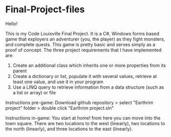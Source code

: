 # Final-Project-files
 Hello!
 
 This is my Code Louisville Final Project. It is a C#, Windows forms based game that exployers an adventurer (you, the player) as they fight monsters, and complete quests. This game is pretty basic and serves simply as a proof of concept. The three project requirements that I have implemented are:
 
 1. Create an additional class which inherits one or more properties from its parent
 2. Create a dictionary or list, populate it with several values, retrieve at least one value, and use it in your program
 3. Use a LINQ query to retrieve information from a data structure (such as a list or array) or file


 
 
 Instructions pre-game:
 Download github repository > select "Earthrim project" folder > double click "Earthrim project.sln"
 
 Instructions in-game:
 You start at home! from here you can move into the town square. There are two locations to the west (linearly), two locations to the north (linearly), and three locations to the east (linearly).
